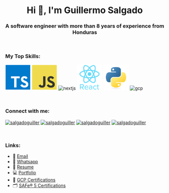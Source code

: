 <h1 align="center">Hi 👋, I'm Guillermo Salgado</h1>
<h3 align="center">A software engineer with more than 8 years of experience from Honduras</h3>

<br />

<h3 align="left">My Top Skills:</h3>
<p align="left">
  <img src="https://raw.githubusercontent.com/devicons/devicon/master/icons/typescript/typescript-original.svg" alt="typescript" width="80" height="80" />
  <img src="https://raw.githubusercontent.com/devicons/devicon/master/icons/javascript/javascript-original.svg" alt="javascript" width="80" height="80" />
  <img src="https://www.svgrepo.com/show/354113/nextjs-icon.svg" alt="nextjs" width="80" height="80" />
  <img src="https://raw.githubusercontent.com/devicons/devicon/master/icons/react/react-original-wordmark.svg" alt="react" width="80" height="80" />
  <img src="https://raw.githubusercontent.com/devicons/devicon/master/icons/python/python-original.svg" alt="python" width="80" height="80" />
  <img src="https://www.vectorlogo.zone/logos/google_cloud/google_cloud-icon.svg" alt="gcp" width="80" height="80" />
</p>

<br />

<h3 align="left">Connect with me:</h3>
<p align="left">
  <a href="https://linkedin.com/in/salgadoguiller" target="blank"><img align="center"
      src="https://raw.githubusercontent.com/rahuldkjain/github-profile-readme-generator/master/src/images/icons/Social/linked-in-alt.svg"
      alt="salgadoguiller" height="25" width="35" /></a>
  <a href="https://twitter.com/salgadoguiller" target="blank"><img align="center"
      src="https://raw.githubusercontent.com/rahuldkjain/github-profile-readme-generator/master/src/images/icons/Social/twitter.svg"
      alt="salgadoguiller" height="25" width="35" /></a>
  <a href="https://fb.com/salgadoguiller" target="blank"><img align="center"
      src="https://raw.githubusercontent.com/rahuldkjain/github-profile-readme-generator/master/src/images/icons/Social/facebook.svg"
      alt="salgadoguiller" height="25" width="35" /></a>
  <a href="https://instagram.com/salgadoguiller" target="blank"><img align="center"
      src="https://raw.githubusercontent.com/rahuldkjain/github-profile-readme-generator/master/src/images/icons/Social/instagram.svg"
      alt="salgadoguiller" height="25" width="35" /></a>
</p>

<br />

<h3 align="left">Links:</h3>

- 📨 [Email](mailto:guillermosalgado822@gmail.com)
- 📱 [Whatsapp](https://wa.me/+50496406631)
- 📄 [Resume](https://drive.google.com/file/d/102TpCZmsRu6DS21CTotDSPjzmPdXzS4N/view)
- 💻 [Portfolio](https://portfolio-three-pearl-77.vercel.app/)
- 📂 [GCP Certifications](https://www.credential.net/profile/guillermoantoniocrescenciosalgado347764/wallet#gs.pw3n0f)
- 🗂️ [SAFe® 5 Certifications](https://www.credly.com/users/guillermo-antonio-crescencio-salgado/badges)